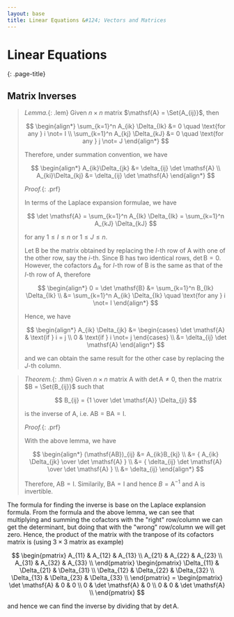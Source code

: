 ```yaml
---
layout: base
title: Linear Equations &#124; Vectors and Matrices
---
```


# Linear Equations
{: .page-title}

## Matrix Inverses

> *Lemma.*{: .lem}
> Given $n \times n$ matrix $\mathsf{A} = \Set{A_{ij}}$, then
>
> $$
  \begin{align*}
  \sum_{k=1}^n A_{ik} \Delta_{Ik} &= 0 \quad \text{for any } i \not= I \\
  \sum_{k=1}^n A_{kj} \Delta_{kJ} &= 0 \quad \text{for any } j \not= J
  \end{align*}
  $$
>
> Therefore, under summation convention, we have
>
> $$
  \begin{align*}
  A_{ik}\Delta_{jk} &= \delta_{ij} \det \mathsf{A} \\
  A_{ki}\Delta_{kj} &= \delta_{ij} \det \mathsf{A}
  \end{align*}
  $$
>
> *Proof.*{: .prf}
>
> In terms of the Laplace expansion formulae, we have
>
> $$
  \det \mathsf{A} = \sum_{k=1}^n A_{Ik} \Delta_{Ik} = \sum_{k=1}^n A_{kJ} \Delta_{kJ}
  $$
>
> for any $1 \le I \le n$ or $1 \le J \le n$.
>
> Let $\mathsf{B}$ be the matrix obtained by replacing the $I$-th row of $\mathsf{A}$ with one of the other row, say the $i$-th.
> Since $\mathsf{B}$ has two identical rows, $\det \mathsf{B} = 0$.
> However, the cofactors $\Delta_{Ik}$ for $I$-th row of $\mathsf{B}$ is the same as that of the $I$-th row of $\mathsf{A}$, therefore
>
> $$
  \begin{align*}
  0 = \det \mathsf{B} &= \sum_{k=1}^n B_{Ik} \Delta_{Ik} \\
                      &= \sum_{k=1}^n A_{ik} \Delta_{Ik} \quad \text{for any } i \not= I
  \end{align*}
  $$
>
> Hence, we have
>
> $$
  \begin{align*}
  A_{ik} \Delta_{jk} &= \begin{cases}
                       \det \mathsf{A} & \text{if } i = j \\
                       0 & \text{if } i \not= j
                       \end{cases} \\
  &= \delta_{ij} \det \mathsf{A}
  \end{align*}
  $$
>
> and we can obtain the same result for the other case by replacing the $J$-th column.

> *Theorem.*{: .thm}
> Given $n \times n$ matrix $\mathsf{A}$ with $\det \mathsf{A} \not= 0$, then the matrix $B = \Set{B_{ij}}$ such that
>
> $$
  B_{ij} = {1 \over \det \mathsf{A}} \Delta_{ji}
  $$
>
> is the inverse of $\mathsf{A}$, i.e. $\mathsf{AB} = \mathsf{BA} = \mathsf{I}$.
>
> *Proof.*{: .prf}
>
> With the above lemma, we have
>
> $$
  \begin{align*}
  (\mathsf{AB})_{ij} &= A_{ik}B_{kj} \\
  &= { A_{ik} \Delta_{jk} \over \det \mathsf{A} } \\
  &= { \delta_{ij} \det \mathsf{A} \over \det \mathsf{A} } \\
  &= \delta_{ij}
  \end{align*}
  $$
>
> Therefore, $\mathsf{AB} = \mathsf{I}$.
> Similarily, $\mathsf{BA} = \mathsf{I}$ and hence $B = \mathsf{A}^{-1}$ and $\mathsf{A}$ is invertible.

The formula for finding the inverse is base on the Laplace explansion formula.
From the formula and the above lemma, we can see that multiplying and summing the cofactors with the "right" row/column we can get the determinant,
but doing that with the "wrong" row/column we will get zero. Hence, the product of the matrix with the tranpose of its cofactors matrix is
(using $3 \times 3$ matrix as example)

$$
\begin{pmatrix}
A_{11} & A_{12} & A_{13} \\
A_{21} & A_{22} & A_{23} \\
A_{31} & A_{32} & A_{33} \\
\end{pmatrix}
\begin{pmatrix}
\Delta_{11} & \Delta_{21} & \Delta_{31} \\
\Delta_{12} & \Delta_{22} & \Delta_{32} \\
\Delta_{13} & \Delta_{23} & \Delta_{33} \\
\end{pmatrix} =
\begin{pmatrix}
\det \mathsf{A} & 0 & 0 \\
0 & \det \mathsf{A} & 0 \\
0 & 0 & \det \mathsf{A} \\
\end{pmatrix}
$$

and hence we can find the inverse by dividing that by $\det \mathsf{A}$.
